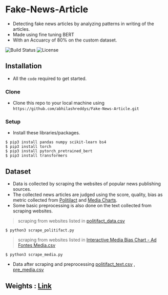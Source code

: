 # Fake-News-Article
- Detecting fake news articles by analyzing patterns in writing of the articles.
- Made using fine tuning BERT
- With an Accuarcy of 80% on the custom dataset.

![Build Status](http://img.shields.io/travis/badges/badgerbadgerbadger.svg?style=flat-square)
![License](http://img.shields.io/:license-mit-blue.svg?style=flat-square)

## Installation

- All the `code` required to get started.

### Clone

- Clone this repo to your local machine using `https://github.com/abhilashreddys/Fake-News-Article.git`

### Setup

- Install these libraries/packages.

```shell
$ pip3 install pandas numpy scikit-learn bs4
$ pip3 install torch
$ pip3 install pytorch_pretrained_bert
$ pip3 install transformers
```
## Dataset

- Data is collected by scraping the websites of popular news publishing sources.
- The collected news articles are judged using the score, quality, bias as metric collected from [Politilact](https://www.politifact.com/) and [Media Charts](https://www.adfontesmedia.com/interactive-media-bias-chart/?v=402f03a963ba).
- Some basic preprocessing is also done on the text collected from scraping websites.

> scraping from websites listed in [politifact_data.csv](https://github.com/abhilashreddys/Fake-News-Article/blob/master/politifact_data.csv)
```shell
$ python3 scrape_politifact.py
```

> scraping from websites listed in [Interactive Media Bias Chart - Ad Fontes Media.csv](https://github.com/abhilashreddys/Fake-News-Article/blob/master/Interactive%20Media%20Bias%20Chart%20-%20Ad%20Fontes%20Media.csv)
```shell
$ python3 scrape_media.py
```
- Data after scraping and preprocessing [politifact_text.csv](https://github.com/abhilashreddys/Fake-News-Article/blob/master/politifact_text.csv) , [pre_media.csv](https://github.com/abhilashreddys/Fake-News-Article/blob/master/pre_media.csv)

## Weights : [Link](https://drive.google.com/drive/folders/108JY7_yROQQsJDFbusVPP1aUmkZ4xe16?usp=sharing)
